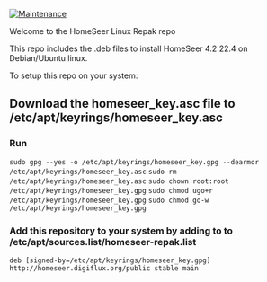 [![Maintenance](https://img.shields.io/badge/Maintained%3F-yes-green.svg)](https://GitHub.com/Naereen/StrapDown.js/graphs/commit-activity)

Welcome to the HomeSeer Linux Repak repo

This repo includes the .deb files to install HomeSeer 4.2.22.4 on Debian/Ubuntu linux.

To setup this repo on your system:

## Download the homeseer_key.asc file to /etc/apt/keyrings/homeseer_key.asc
### Run
`sudo gpg --yes -o /etc/apt/keyrings/homeseer_key.gpg --dearmor /etc/apt/keyrings/homeseer_key.asc`
`sudo rm /etc/apt/keyrings/homeseer_key.asc`
`sudo chown root:root /etc/apt/keyrings/homeseer_key.gpg`
`sudo chmod ugo+r /etc/apt/keyrings/homeseer_key.gpg`
`sudo chmod go-w /etc/apt/keyrings/homeseer_key.gpg`

### Add this repository to your system by adding to to /etc/apt/sources.list/homeseer-repak.list
`deb [signed-by=/etc/apt/keyrings/homeseer_key.gpg] http://homeseer.digiflux.org/public stable main`

